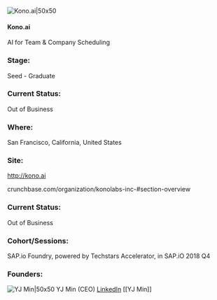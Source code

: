 

![Kono.ai|50x50](https://apimg.techstars.com/connect/images/image_files/5bf90c25a36c112315000009/original/favicon_b_128px.png)

#### Kono.ai
AI for Team & Company Scheduling

### Stage: 
Seed - Graduate 

### Current Status: 
Out of Business

### Where:
San Francisco, California, United States

### Site:
http://kono.ai



crunchbase.com/organization/konolabs-inc-#section-overview

### Current Status: 
Out of Business

### Cohort/Sessions: 
SAP.io Foundry, powered by Techstars Accelerator, in SAP.iO 2018 Q4

### Founders: 

![YJ Min|50x50](https://apimg.techstars.com/connect/images/image_files/5b7aad12a36c110ae400002f/original/yjmin.jpg) YJ Min (CEO) [LinkedIn](https://linkedin.com/in/yjmin) [[YJ Min]]


